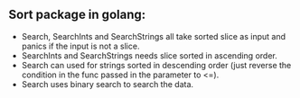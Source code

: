 ## Sort package in golang:

- Search, SearchInts and SearchStrings all take sorted slice as input and panics if the input is not a slice.
- SearchInts and SearchStrings needs slice sorted in ascending order.
- Search can used for strings sorted in descending order (just reverse the condition in the func passed in the parameter to <=).
- Search uses binary search to search the data.
